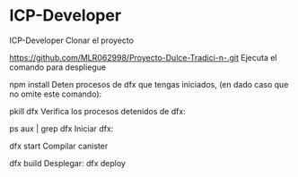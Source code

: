 # ICP-Developer
ICP-Developer
Clonar el proyecto

https://github.com/MLR062998/Proyecto-Dulce-Tradici-n-.git
Ejecuta el comando para despliegue

npm install
Deten procesos de dfx que tengas iniciados, (en dado caso que no omite este comando):

pkill dfx
Verifica los procesos detenidos de dfx:

ps aux | grep dfx
Iniciar dfx:

dfx start
Compilar canister

dfx build
Desplegar:
dfx deploy

